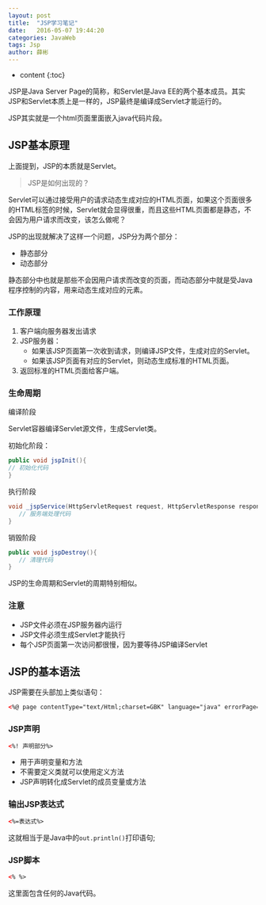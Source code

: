 ```yaml
---
layout: post
title:  "JSP学习笔记"
date:   2016-05-07 19:44:20
categories: JavaWeb
tags: Jsp
author: 薛彬
---
```


* content
{:toc}

JSP是Java Server Page的简称，和Servlet是Java EE的两个基本成员。其实JSP和Servlet本质上是一样的，JSP最终是编译成Servlet才能运行的。

JSP其实就是一个html页面里面嵌入java代码片段。




## JSP基本原理

上面提到，JSP的本质就是Servlet。

>JSP是如何出现的？

Servlet可以通过接受用户的请求动态生成对应的HTML页面，如果这个页面很多的HTML标签的时候，Servlet就会显得很重，而且这些HTML页面都是静态，不会因为用户请求而改变，该怎么做呢？

JSP的出现就解决了这样一个问题，JSP分为两个部分：

- 静态部分
- 动态部分

静态部分中也就是那些不会因用户请求而改变的页面，而动态部分中就是受Java程序控制的内容，用来动态生成对应的元素。

### 工作原理

1. 客户端向服务器发出请求
2. JSP服务器：
	- 如果该JSP页面第一次收到请求，则编译JSP文件，生成对应的Servlet。
	- 如果该JSP页面有对应的Servlet，则动态生成标准的HTML页面。
3. 返回标准的HTML页面给客户端。

### 生命周期

编译阶段
	
Servlet容器编译Servlet源文件，生成Servlet类。

初始化阶段：

```java
public void jspInit(){
// 初始化代码
}
```

执行阶段

```java
void _jspService(HttpServletRequest request, HttpServletResponse response){
   // 服务端处理代码
}
```

销毁阶段

```java
public void jspDestroy(){
   // 清理代码
}
```

JSP的生命周期和Servlet的周期特别相似。

### 注意

- JSP文件必须在JSP服务器内运行
- JSP文件必须生成Servlet才能执行
- 每个JSP页面第一次访问都很慢，因为要等待JSP编译Servlet

## JSP的基本语法

JSP需要在头部加上类似语句：

```html
<%@ page contentType="text/Html;charset=GBK" language="java" errorPage=""%>
```

### JSP声明

```html
<%! 声明部分%>
```

- 用于声明变量和方法
- 不需要定义类就可以使用定义方法
- JSP声明转化成Servlet的成员变量或方法

### 输出JSP表达式

```html
<%=表达式%>
```

这就相当于是Java中的`out.println()`打印语句;

### JSP脚本

```html
<% %>
```

这里面包含任何的Java代码。